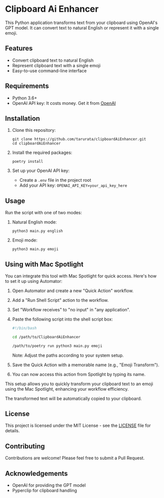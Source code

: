 # Clipboard Ai Enhancer

This Python application transforms text from your clipboard using OpenAI's GPT model. It can convert text to natural English or represent it with a single emoji.

## Features

- Convert clipboard text to natural English
- Represent clipboard text with a single emoji
- Easy-to-use command-line interface

## Requirements

- Python 3.6+
- OpenAI API key: It costs money. Get it from [OpenAI](https://platform.openai.com/account/api-keys)

## Installation

1. Clone this repository:
   ```
   git clone https://github.com/tarurata/clipboardAiEnhancer.git
   cd clipboardAiEnhancer
   ```

2. Install the required packages:
   ```
   poetry install
   ```

3. Set up your OpenAI API key:
   - Create a `.env` file in the project root
   - Add your API key: `OPENAI_API_KEY=your_api_key_here`

## Usage

Run the script with one of two modes:

1. Natural English mode:
   ```
   python3 main.py english
   ```

2. Emoji mode:
   ```
   python3 main.py emoji
   ```

## Using with Mac Spotlight

You can integrate this tool with Mac Spotlight for quick access. Here's how to set it up using Automator:

1. Open Automator and create a new "Quick Action" workflow.
2. Add a "Run Shell Script" action to the workflow.
3. Set "Workflow receives" to "no input" in "any application".
4. Paste the following script into the shell script box:

   ```bash
   #!/bin/bash

   cd /path/to/ClipboardAiEnhancer

   /path/to/poetry run python3 main.py emoji
   ```

   Note: Adjust the paths according to your system setup.

5. Save the Quick Action with a memorable name (e.g., "Emoji Transform").
6. You can now access this action from Spotlight by typing its name.

This setup allows you to quickly transform your clipboard text to an emoji using the Mac Spotlight, enhancing your workflow efficiency.

The transformed text will be automatically copied to your clipboard.

## License

This project is licensed under the MIT License - see the [LICENSE](LICENSE) file for details.

## Contributing

Contributions are welcome! Please feel free to submit a Pull Request.

## Acknowledgements

- OpenAI for providing the GPT model
- Pyperclip for clipboard handling
